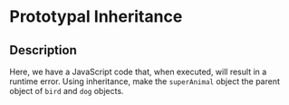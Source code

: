 # Prototypal Inheritance

## Description

Here, we have a JavaScript code that, when executed, will result in a runtime error. Using inheritance, make the `superAnimal` object the parent object of `bird` and `dog` objects.
